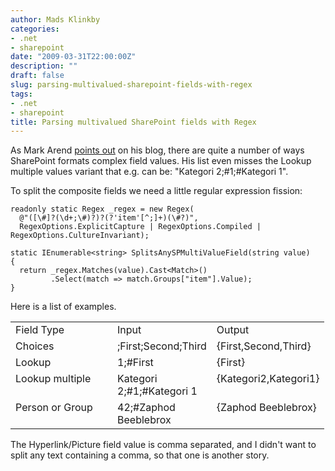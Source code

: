 ```yaml
---
author: Mads Klinkby
categories:
- .net
- sharepoint
date: "2009-03-31T22:00:00Z"
description: ""
draft: false
slug: parsing-multivalued-sharepoint-fields-with-regex
tags:
- .net
- sharepoint
title: Parsing multivalued SharePoint fields with Regex
---
```



As Mark Arend [ points out](http://blogs.msdn.com/markarend/archive/2007/05/29/parsing-multi-value-fields-multichoice-lookup-user-url-rules-for-the-delimiter.aspx) on his blog, there are quite a number of ways SharePoint formats complex field values. His list even misses the Lookup multiple values variant that e.g. can be: "Kategori 2;#1;#Kategori 1".

To split the composite fields we need a little regular expression fission:

<pre class="csharpcode"><code><span class="kwrd">readonly</span> <span class="kwrd">static</span> Regex _regex = <span class="kwrd">new</span> Regex(
  <span class="str">@"([\#]?(\d+;\#)?)?(?'item'[^;]+)(\#?)"</span>,
  RegexOptions.ExplicitCapture | RegexOptions.Compiled | RegexOptions.CultureInvariant);

<span class="kwrd">static</span> IEnumerable&lt;<span class="kwrd">string</span>&gt; SplitsAnySPMultiValueField(<span class="kwrd">string</span> <span class="kwrd">value</span>)
{
  <span class="kwrd">return</span> _regex.Matches(<span class="kwrd">value</span>).Cast&lt;Match&gt;()
         .Select(match =&gt; match.Groups[<span class="str">"item"</span>].Value);
}</code></pre>

Here is a list of examples.
  <table border="0" cellspacing="0" cellpadding="2"> <tbody> <tr> <td valign="top" width="133">Field Type</td> <td valign="top" width="120">Input</td> <td valign="top" width="113">Output</td> </tr>  <tr> <td valign="top" width="144">Choices</td> <td valign="top" width="127">;First;Second;Third</td> <td valign="top" width="118">{First,Second,Third}</td> </tr>  <tr> <td valign="top" width="147">Lookup</td> <td valign="top" width="129">1;#First</td> <td valign="top" width="120">{First}</td> </tr>  <tr> <td valign="top" width="147">Lookup multiple</td> <td valign="top" width="130">Kategori 2;#1;#Kategori 1</td> <td valign="top" width="121">{Kategori2,Kategori1}</td> </tr>  <tr> <td valign="top" width="147">Person or Group</td> <td valign="top" width="130">42;#Zaphod Beeblebrox</td> <td valign="top" width="122">{Zaphod Beeblebrox}</td> </tr> </tbody> </table>  

The Hyperlink/Picture field value is comma separated, and I didn't want to split any text containing a comma, so that one is another story.

